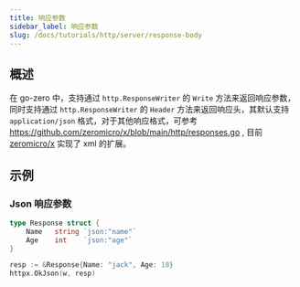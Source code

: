 ```yaml
---
title: 响应参数
sidebar_label: 响应参数
slug: /docs/tutorials/http/server/response-body
---
```


## 概述

在 go-zero 中，支持通过 `http.ResponseWriter` 的 `Write` 方法来返回响应参数，同时支持通过 `http.ResponseWriter` 的 `Header` 方法来返回响应头，其默认支持 `application/json` 格式，对于其他响应格式，可参考
https://github.com/zeromicro/x/blob/main/http/responses.go , 目前 <a href="https://github.com/zeromicro/x" target="_blank">zeromicro/x</a> 实现了 xml 的扩展。

## 示例

### Json 响应参数

```go
type Response struct {
	Name   string `json:"name"`
	Age    int    `json:"age"`
}

resp := &Response{Name: "jack", Age: 18}
httpx.OkJson(w, resp)
```